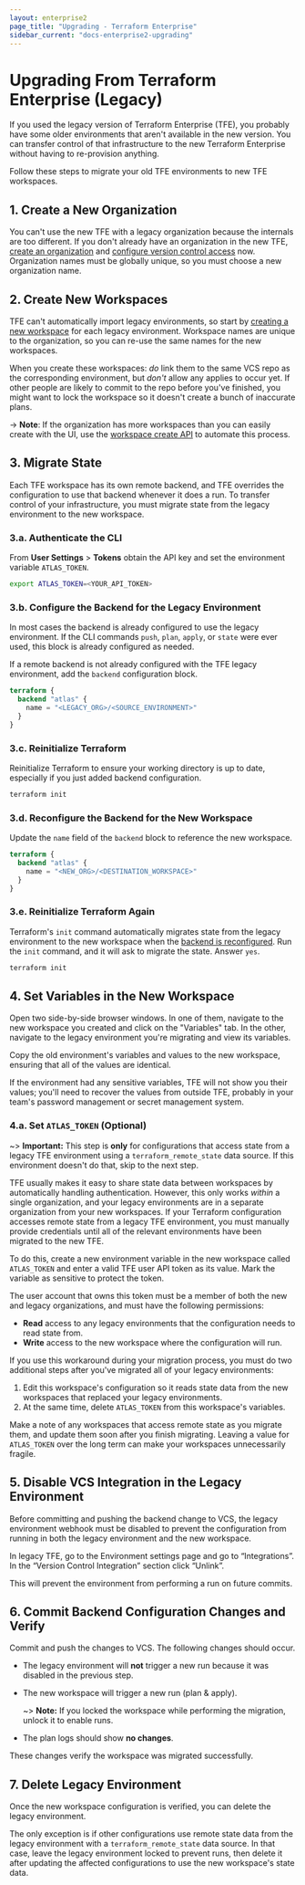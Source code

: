 ```yaml
---
layout: enterprise2
page_title: "Upgrading - Terraform Enterprise"
sidebar_current: "docs-enterprise2-upgrading"
---
```


# Upgrading From Terraform Enterprise (Legacy)

If you used the legacy version of Terraform Enterprise (TFE), you probably have some older environments that aren't available in the new version. You can transfer control of that infrastructure to the new Terraform Enterprise without having to re-provision anything.

Follow these steps to migrate your old TFE environments to new TFE workspaces.

## 1. Create a New Organization

You can't use the new TFE with a legacy organization because the internals are too different. If you don't already have an organization in the new TFE, [create an organization](../getting-started/access.html#creating-an-organization) and [configure version control access](../vcs/index.html) now. Organization names must be globally unique, so you must choose a new organization name.

## 2. Create New Workspaces

TFE can't automatically import legacy environments, so start by [creating a new workspace](../getting-started/workspaces.html#creating-a-workspace) for each legacy environment. Workspace names are unique to the organization, so you can re-use the same names for the new workspaces.

When you create these workspaces: _do_ link them to the same VCS repo as the corresponding environment, but _don't_ allow any applies to occur yet. If other people are likely to commit to the repo before you've finished, you might want to lock the workspace so it doesn't create a bunch of inaccurate plans.

-> **Note**: If the organization has more workspaces than you can easily create with the UI, use the [workspace create API](../api/workspaces.html) to automate this process.

## 3. Migrate State

Each TFE workspace has its own remote backend, and TFE overrides the configuration to use that backend whenever it does a run. To transfer control of your infrastructure, you must migrate state from the legacy environment to the new workspace.

### 3.a. Authenticate the CLI

From **User Settings** > **Tokens** obtain the API key and set the environment variable `ATLAS_TOKEN`.

```bash
export ATLAS_TOKEN=<YOUR_API_TOKEN>
```

### 3.b. Configure the Backend for the Legacy Environment

In most cases the backend is already configured to use the legacy environment. If the CLI commands `push`, `plan`, `apply`, or `state` were ever used, this block is already configured as needed.

If a remote backend is not already configured with the TFE legacy environment, add the `backend` configuration block.

```terraform
terraform {
  backend "atlas" {
    name = "<LEGACY_ORG>/<SOURCE_ENVIRONMENT>"
  }
}
```

### 3.c. Reinitialize Terraform

Reinitialize Terraform to ensure your working directory is up to date, especially if you just added backend configuration.

```bash
terraform init
```

### 3.d. Reconfigure the Backend for the New Workspace

Update the `name` field of the `backend` block to reference the new workspace.

```terraform
terraform {
  backend "atlas" {
    name = "<NEW_ORG>/<DESTINATION_WORKSPACE>"
  }
}
```

### 3.e. Reinitialize Terraform Again

Terraform's `init` command automatically migrates state from the legacy environment to the new workspace when the [backend is reconfigured](../../backends/config.html#changing-configuration). Run the `init` command, and it will ask to migrate the state. Answer `yes`.

```bash
terraform init
```

## 4. Set Variables in the New Workspace

Open two side-by-side browser windows. In one of them, navigate to the new workspace you created and click on the "Variables" tab. In the other, navigate to the legacy environment you're migrating and view its variables.

Copy the old environment's variables and values to the new workspace, ensuring that all of the values are identical.

If the environment had any sensitive variables, TFE will not show you their values; you'll need to recover the values from outside TFE, probably in your team's password management or secret management system.

### 4.a. Set `ATLAS_TOKEN` (Optional)

~> **Important:** This step is **only** for configurations that access state from a legacy TFE environment using a `terraform_remote_state` data source. If this environment doesn't do that, skip to the next step.

TFE usually makes it easy to share state data between workspaces by automatically handling authentication. However, this only works _within_ a single organization, and your legacy environments are in a separate organization from your new workspaces. If your Terraform configuration accesses remote state from a legacy TFE environment, you must manually provide credentials until all of the relevant environments have been migrated to the new TFE.

To do this, create a new environment variable in the new workspace called `ATLAS_TOKEN` and enter a valid TFE user API token as its value. Mark the variable as sensitive to protect the token.

The user account that owns this token must be a member of both the new and legacy organizations, and must have the following permissions:

- **Read** access to any legacy environments that the configuration needs to read state from.
- **Write** access to the new workspace where the configuration will run.

If you use this workaround during your migration process, you must do two additional steps after you've migrated all of your legacy environments:

1. Edit this workspace's configuration so it reads state data from the new workspaces that replaced your legacy environments.
2. At the same time, delete `ATLAS_TOKEN` from this workspace's variables.

Make a note of any workspaces that access remote state as you migrate them, and update them soon after you finish migrating. Leaving a value for `ATLAS_TOKEN` over the long term can make your workspaces unnecessarily fragile.

## 5. Disable VCS Integration in the Legacy Environment

Before committing and pushing the backend change to VCS, the legacy environment webhook must be disabled to prevent the configuration from running in both the legacy environment and the new workspace.

In legacy TFE, go to the Environment settings page and go to “Integrations”. In the “Version Control Integration” section click “Unlink”.

This will prevent the environment from performing a run on future commits.

## 6. Commit Backend Configuration Changes and Verify

Commit and push the changes to VCS. The following changes should occur.

- The legacy environment will **not** trigger a new run because it was disabled in the previous step.
- The new workspace will trigger a new run (plan & apply).

    ~> **Note:** If you locked the workspace while performing the migration, unlock it to enable runs.
- The plan logs should show **no changes**.

These changes verify the workspace was migrated successfully.

## 7. Delete Legacy Environment

Once the new workspace configuration is verified, you can delete the legacy environment.

The only exception is if other configurations use remote state data from the legacy environment with a `terraform_remote_state` data source. In that case, leave the legacy environment locked to prevent runs, then delete it after updating the affected configurations to use the new workspace's state data.
